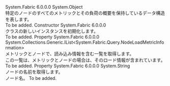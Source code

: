 <Type Name="NodeLoadInformation" FullName="System.Fabric.Query.NodeLoadInformation">
  <TypeSignature Language="C#" Value="public class NodeLoadInformation" />
  <TypeSignature Language="ILAsm" Value=".class public auto ansi beforefieldinit NodeLoadInformation extends System.Object" />
  <TypeSignature Language="DocId" Value="T:System.Fabric.Query.NodeLoadInformation" />
  <TypeSignature Language="VB.NET" Value="Public Class NodeLoadInformation" />
  <TypeSignature Language="F#" Value="type NodeLoadInformation = class" />
  <AssemblyInfo>
    <AssemblyName>System.Fabric</AssemblyName>
    <AssemblyVersion>6.0.0.0</AssemblyVersion>
  </AssemblyInfo>
  <Base>
    <BaseTypeName>System.Object</BaseTypeName>
  </Base>
  <Interfaces />
  <Docs>
    <summary>
      <para>特定のノードのすべてのメトリックとその負荷の概要を保持しているデータ構造を表します。</para>
    </summary>
    <remarks>To be added.</remarks>
  </Docs>
  <Members>
    <Member MemberName=".ctor">
      <MemberSignature Language="C#" Value="public NodeLoadInformation ();" />
      <MemberSignature Language="ILAsm" Value=".method public hidebysig specialname rtspecialname instance void .ctor() cil managed" />
      <MemberSignature Language="DocId" Value="M:System.Fabric.Query.NodeLoadInformation.#ctor" />
      <MemberSignature Language="VB.NET" Value="Public Sub New ()" />
      <MemberType>Constructor</MemberType>
      <AssemblyInfo>
        <AssemblyName>System.Fabric</AssemblyName>
        <AssemblyVersion>6.0.0.0</AssemblyVersion>
      </AssemblyInfo>
      <Parameters />
      <Docs>
        <summary>
          <para><see cref="T:System.Fabric.Query.NodeLoadInformation" /> クラスの新しいインスタンスを初期化します。</para>
        </summary>
        <remarks>To be added.</remarks>
      </Docs>
    </Member>
    <Member MemberName="NodeLoadMetricInformationList">
      <MemberSignature Language="C#" Value="public System.Collections.Generic.IList&lt;System.Fabric.Query.NodeLoadMetricInformation&gt; NodeLoadMetricInformationList { get; }" />
      <MemberSignature Language="ILAsm" Value=".property instance class System.Collections.Generic.IList`1&lt;class System.Fabric.Query.NodeLoadMetricInformation&gt; NodeLoadMetricInformationList" />
      <MemberSignature Language="DocId" Value="P:System.Fabric.Query.NodeLoadInformation.NodeLoadMetricInformationList" />
      <MemberSignature Language="VB.NET" Value="Public ReadOnly Property NodeLoadMetricInformationList As IList(Of NodeLoadMetricInformation)" />
      <MemberSignature Language="F#" Value="member this.NodeLoadMetricInformationList : System.Collections.Generic.IList&lt;System.Fabric.Query.NodeLoadMetricInformation&gt;" Usage="System.Fabric.Query.NodeLoadInformation.NodeLoadMetricInformationList" />
      <MemberType>Property</MemberType>
      <AssemblyInfo>
        <AssemblyName>System.Fabric</AssemblyName>
        <AssemblyVersion>6.0.0.0</AssemblyVersion>
      </AssemblyInfo>
      <ReturnValue>
        <ReturnType>System.Collections.Generic.IList&lt;System.Fabric.Query.NodeLoadMetricInformation&gt;</ReturnType>
      </ReturnValue>
      <Docs>
        <summary>
          <para>メトリックとノードで、読み込み情報を含む一覧を取得します。</para>
        </summary>
        <value>
          <para>この一覧は、メトリックとノードの場合は、そのロード情報が含まれています。</para>
        </value>
        <remarks>To be added.</remarks>
      </Docs>
    </Member>
    <Member MemberName="NodeName">
      <MemberSignature Language="C#" Value="public string NodeName { get; set; }" />
      <MemberSignature Language="ILAsm" Value=".property instance string NodeName" />
      <MemberSignature Language="DocId" Value="P:System.Fabric.Query.NodeLoadInformation.NodeName" />
      <MemberSignature Language="VB.NET" Value="Public Property NodeName As String" />
      <MemberSignature Language="F#" Value="member this.NodeName : string with get, set" Usage="System.Fabric.Query.NodeLoadInformation.NodeName" />
      <MemberType>Property</MemberType>
      <AssemblyInfo>
        <AssemblyName>System.Fabric</AssemblyName>
        <AssemblyVersion>6.0.0.0</AssemblyVersion>
      </AssemblyInfo>
      <ReturnValue>
        <ReturnType>System.String</ReturnType>
      </ReturnValue>
      <Docs>
        <summary>
          <para>ノードの名前を取得します。</para>
        </summary>
        <value>
          <para>ノード名。</para>
        </value>
        <remarks>To be added.</remarks>
      </Docs>
    </Member>
  </Members>
</Type>